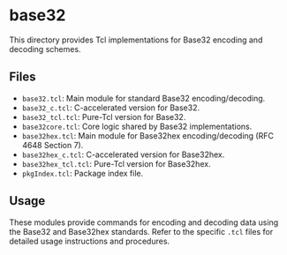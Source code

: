 # base32

This directory provides Tcl implementations for Base32 encoding and decoding schemes.

## Files

- `base32.tcl`: Main module for standard Base32 encoding/decoding.
- `base32_c.tcl`: C-accelerated version for Base32.
- `base32_tcl.tcl`: Pure-Tcl version for Base32.
- `base32core.tcl`: Core logic shared by Base32 implementations.
- `base32hex.tcl`: Main module for Base32hex encoding/decoding (RFC 4648 Section 7).
- `base32hex_c.tcl`: C-accelerated version for Base32hex.
- `base32hex_tcl.tcl`: Pure-Tcl version for Base32hex.
- `pkgIndex.tcl`: Package index file.

## Usage

These modules provide commands for encoding and decoding data using the Base32 and Base32hex standards. Refer to the specific `.tcl` files for detailed usage instructions and procedures. 